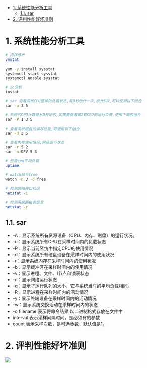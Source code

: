

<!-- TOC -->

- [1. 系统性能分析工具](#1-系统性能分析工具)
    - [1.1. sar](#11-sar)
- [2. 评判性能好坏准则](#2-评判性能好坏准则)

<!-- /TOC -->


<a id="markdown-1-系统性能分析工具" name="1-系统性能分析工具"></a>
# 1. 系统性能分析工具

```bash
# 内存分析
vmstat

yum -y install sysstat
systemctl start sysstat 
systemctl enable sysstat

# io分析
iostat

# sar 查看系统CPU整体的负载状态,每3秒统计一次,统计5次,可以使用以下组合
sar -u 3 5

# 系统的CPU计数是从0开始的,如果要查看第2颗CPU的运行负责,使用下面的组合
sar -P 1 3 5

# 查看系统磁盘的读写性能,可使用以下组合
sar -d 3 5

# 查看内存使用情况,网络运行状态
sar -r 5 2
sar -n DEV 5 3

# 检查cpu平均负载
uptime

# watch结合free
watch -n 3 -d free

# 检测网络接口状况
netstat -i

# 检测系统路由表信息
netstat -r
```

<a id="markdown-11-sar" name="11-sar"></a>
## 1.1. sar

* -A：显示系统所有资源设备（CPU、内存、磁盘）的运行状况。
* -u：显示系统所有CPU在采样时间内的负载状态
* -P：显示当前系统中指定CPU的使用情况
* -d：显示系统所有硬盘设备在采样时间内的使用状况
* -r：显示系统内存在采样时间内的使用状况
* -b：显示缓冲区在采样时间内的使用情况
* -v：显示进程、文件、I节点和锁表状态
* -n：显示网络运行状态
* -q：显示了运行队列的大小，它与系统当时的平均负载相同。
* -R：显示进程在采样时间内的活动情况
* -y：显示终端设备在采样时间内的活动情况
* -w：显示系统交换活动在采样时间内的状态
* -o filename 表示将命令结果 以二进制格式存放在文件中
* interval 表示采样间隔时间，是必须有的参数
* count 表示采样次数，是可选参数，默认值是1。

<a id="markdown-2-评判性能好坏准则" name="2-评判性能好坏准则"></a>
# 2. 评判性能好坏准则

![](http://ouxarji35.bkt.clouddn.com/snipaste_20171029_195046.png)
 